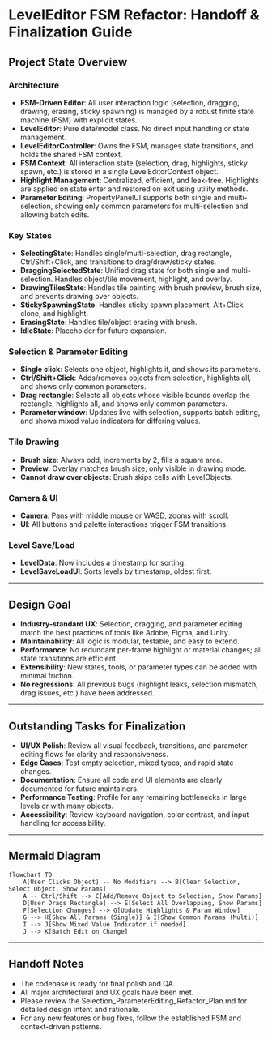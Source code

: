 # LevelEditor FSM Refactor: Handoff & Finalization Guide

## Project State Overview

### Architecture

- **FSM-Driven Editor**: All user interaction logic (selection, dragging, drawing, erasing, sticky spawning) is managed by a robust finite state machine (FSM) with explicit states.
- **LevelEditor**: Pure data/model class. No direct input handling or state management.
- **LevelEditorController**: Owns the FSM, manages state transitions, and holds the shared FSM context.
- **FSM Context**: All interaction state (selection, drag, highlights, sticky spawn, etc.) is stored in a single LevelEditorContext object.
- **Highlight Management**: Centralized, efficient, and leak-free. Highlights are applied on state enter and restored on exit using utility methods.
- **Parameter Editing**: PropertyPanelUI supports both single and multi-selection, showing only common parameters for multi-selection and allowing batch edits.

### Key States

- **SelectingState**: Handles single/multi-selection, drag rectangle, Ctrl/Shift+Click, and transitions to drag/draw/sticky states.
- **DraggingSelectedState**: Unified drag state for both single and multi-selection. Handles object/tile movement, highlight, and overlay.
- **DrawingTilesState**: Handles tile painting with brush preview, brush size, and prevents drawing over objects.
- **StickySpawningState**: Handles sticky spawn placement, Alt+Click clone, and highlight.
- **ErasingState**: Handles tile/object erasing with brush.
- **IdleState**: Placeholder for future expansion.

### Selection & Parameter Editing

- **Single click**: Selects one object, highlights it, and shows its parameters.
- **Ctrl/Shift+Click**: Adds/removes objects from selection, highlights all, and shows only common parameters.
- **Drag rectangle**: Selects all objects whose visible bounds overlap the rectangle, highlights all, and shows only common parameters.
- **Parameter window**: Updates live with selection, supports batch editing, and shows mixed value indicators for differing values.

### Tile Drawing

- **Brush size**: Always odd, increments by 2, fills a square area.
- **Preview**: Overlay matches brush size, only visible in drawing mode.
- **Cannot draw over objects**: Brush skips cells with LevelObjects.

### Camera & UI

- **Camera**: Pans with middle mouse or WASD, zooms with scroll.
- **UI**: All buttons and palette interactions trigger FSM transitions.

### Level Save/Load

- **LevelData**: Now includes a timestamp for sorting.
- **LevelSaveLoadUI**: Sorts levels by timestamp, oldest first.

---

## Design Goal

- **Industry-standard UX**: Selection, dragging, and parameter editing match the best practices of tools like Adobe, Figma, and Unity.
- **Maintainability**: All logic is modular, testable, and easy to extend.
- **Performance**: No redundant per-frame highlight or material changes; all state transitions are efficient.
- **Extensibility**: New states, tools, or parameter types can be added with minimal friction.
- **No regressions**: All previous bugs (highlight leaks, selection mismatch, drag issues, etc.) have been addressed.

---

## Outstanding Tasks for Finalization

- **UI/UX Polish**: Review all visual feedback, transitions, and parameter editing flows for clarity and responsiveness.
- **Edge Cases**: Test empty selection, mixed types, and rapid state changes.
- **Documentation**: Ensure all code and UI elements are clearly documented for future maintainers.
- **Performance Testing**: Profile for any remaining bottlenecks in large levels or with many objects.
- **Accessibility**: Review keyboard navigation, color contrast, and input handling for accessibility.

---

## Mermaid Diagram

```mermaid
flowchart TD
    A[User Clicks Object] -- No Modifiers --> B[Clear Selection, Select Object, Show Params]
    A -- Ctrl/Shift --> C[Add/Remove Object to Selection, Show Params]
    D[User Drags Rectangle] --> E[Select All Overlapping, Show Params]
    F[Selection Changes] --> G[Update Highlights & Param Window]
    G --> H[Show All Params (Single)] & I[Show Common Params (Multi)]
    I --> J[Show Mixed Value Indicator if needed]
    J --> K[Batch Edit on Change]
```

---

## Handoff Notes

- The codebase is ready for final polish and QA.
- All major architectural and UX goals have been met.
- Please review the Selection_ParameterEditing_Refactor_Plan.md for detailed design intent and rationale.
- For any new features or bug fixes, follow the established FSM and context-driven patterns.